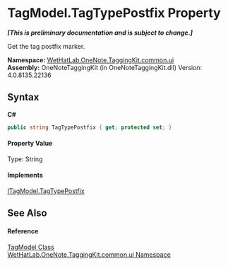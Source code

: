 # TagModel.TagTypePostfix Property 
 _**\[This is preliminary documentation and is subject to change.\]**_

Get the tag postfix marker.

**Namespace:**&nbsp;<a href="043a9407-ac38-b3ac-7348-a6090af495ad.md">WetHatLab.OneNote.TaggingKit.common.ui</a><br />**Assembly:**&nbsp;OneNoteTaggingKit (in OneNoteTaggingKit.dll) Version: 4.0.8135.22136

## Syntax

**C#**<br />
``` C#
public string TagTypePostfix { get; protected set; }
```


#### Property Value
Type: String

#### Implements
<a href="823afaf1-5ef5-7ad3-84da-5ab6bde0348c.md">ITagModel.TagTypePostfix</a><br />

## See Also


#### Reference
<a href="c74fe645-91b2-831c-6869-763addf746aa.md">TagModel Class</a><br /><a href="043a9407-ac38-b3ac-7348-a6090af495ad.md">WetHatLab.OneNote.TaggingKit.common.ui Namespace</a><br />